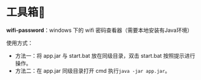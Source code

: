# 工具箱🧰
**wifi-password**：windows 下的 wifi 密码查看器（需要本地安装有Java环境）

使用方式：

- 方法一：将 app.jar 与 start.bat 放在同级目录，双击 start.bat 按照提示进行操作。
- 方法二：在 app.jar 同级目录打开 cmd 执行`java -jar app.jar`。
